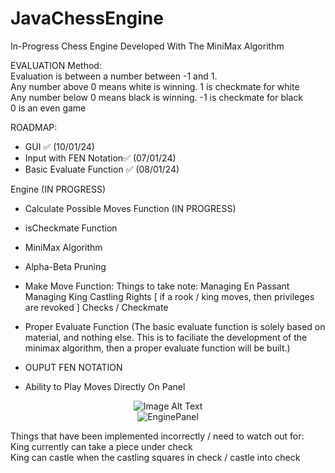 # JavaChessEngine
In-Progress Chess Engine Developed With The MiniMax Algorithm

EVALUATION Method:  
Evaluation is between a number between -1 and 1.   
Any number above 0 means white is winning. 1 is checkmate for white  
Any number below 0 means black is winning. -1 is checkmate for black  
0 is an even game  


ROADMAP:
- GUI ✅ (10/01/24)
- Input with FEN Notation✅ (07/01/24)
- Basic Evaluate Function ✅ (08/01/24)
  
Engine (IN PROGRESS)
- Calculate Possible Moves Function (IN PROGRESS)
- isCheckmate Function
- MiniMax Algorithm
- Alpha-Beta Pruning


- Make Move Function:
  Things to take note:
  Managing En Passant
  Managing King Castling Rights [ if a rook / king moves, then privileges are revoked ]
  Checks / Checkmate

  
- Proper Evaluate Function
(The basic evaluate function is solely based on material, and nothing else. This is to faciliate the development of the minimax algorithm, then a proper evaluate function will be built.)

- OUPUT FEN NOTATION
- Ability to Play Moves Directly On Panel

<div align="center">
  <img src="https://github.com/SamChenYu/JavaChessEngine/assets/150127006/f254d4b6-aa5b-4a99-8ab3-1cf218cc59eb" alt="Image Alt Text">
</div>


<div style="text-align:center;">
    <img src="https://github.com/SamChenYu/JavaChessEngine/assets/150127006/3d2b4d18-f49d-42a7-9845-dc88e29c3bca" alt="EnginePanel">
</div>


Things that have been implemented incorrectly / need to watch out for:  
King currently can take a piece under check  
King can castle when the castling squares in check / castle into check  


